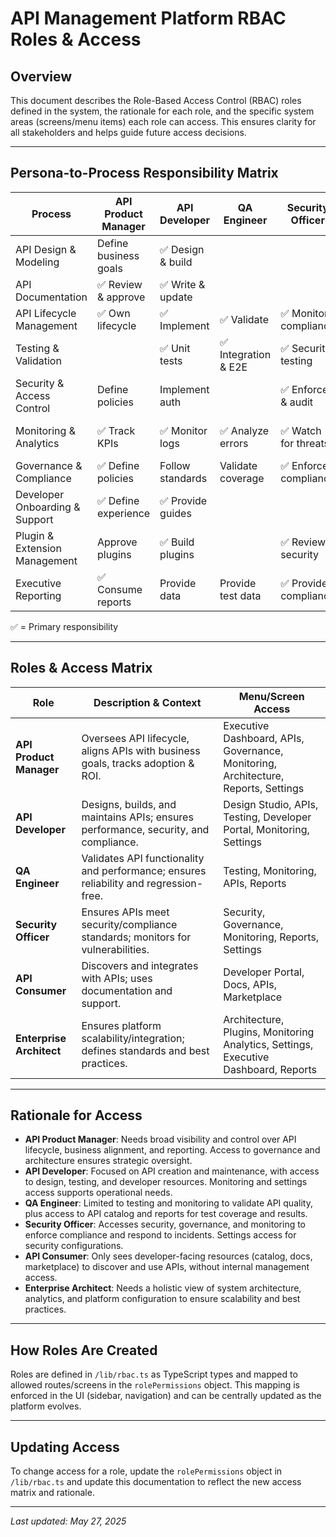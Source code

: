 # API Management Platform RBAC Roles & Access

## Overview
This document describes the Role-Based Access Control (RBAC) roles defined in the system, the rationale for each role, and the specific system areas (screens/menu items) each role can access. This ensures clarity for all stakeholders and helps guide future access decisions.

---

## Persona-to-Process Responsibility Matrix

| Process                        | API Product Manager         | API Developer         | QA Engineer           | Security Officer      | API Consumer         | Enterprise Architect      |
|------------------------------- |----------------------------|----------------------|-----------------------|----------------------|----------------------|--------------------------|
| API Design & Modeling          | Define business goals       | ✅ Design & build     |                       |                      |                      | ✅ Define standards       |
| API Documentation              | ✅ Review & approve         | ✅ Write & update     |                       |                      | ✅ Consume           | ✅ Ensure consistency     |
| API Lifecycle Management       | ✅ Own lifecycle            | ✅ Implement          | ✅ Validate            | ✅ Monitor compliance |                      | ✅ Govern architecture    |
| Testing & Validation           |                            | ✅ Unit tests         | ✅ Integration & E2E   | ✅ Security testing   |                      |                          |
| Security & Access Control      | Define policies            | Implement auth       |                       | ✅ Enforce & audit    | ✅ Use keys           | ✅ Define architecture    |
| Monitoring & Analytics         | ✅ Track KPIs               | ✅ Monitor logs       | ✅ Analyze errors      | ✅ Watch for threats  |                      | ✅ System-wide insights   |
| Governance & Compliance        | ✅ Define policies          | Follow standards     | Validate coverage      | ✅ Enforce compliance |                      | ✅ Define frameworks      |
| Developer Onboarding & Support | ✅ Define experience        | ✅ Provide guides     |                       |                      | ✅ Onboard           |                          |
| Plugin & Extension Management  | Approve plugins            | ✅ Build plugins      |                       | ✅ Review security    |                      | ✅ Manage integrations    |
| Executive Reporting            | ✅ Consume reports          | Provide data         | Provide test data      | ✅ Provide compliance |                      | ✅ Strategic insights     |

✅ = Primary responsibility

---

## Roles & Access Matrix

| Role                   | Description & Context                                                                 | Menu/Screen Access                                                                                 |
|------------------------|--------------------------------------------------------------------------------------|----------------------------------------------------------------------------------------------------|
| **API Product Manager**| Oversees API lifecycle, aligns APIs with business goals, tracks adoption & ROI.      | Executive Dashboard, APIs, Governance, Monitoring, Architecture, Reports, Settings                 |
| **API Developer**      | Designs, builds, and maintains APIs; ensures performance, security, and compliance.  | Design Studio, APIs, Testing, Developer Portal, Monitoring, Settings                               |
| **QA Engineer**        | Validates API functionality and performance; ensures reliability and regression-free. | Testing, Monitoring, APIs, Reports                                                                 |
| **Security Officer**   | Ensures APIs meet security/compliance standards; monitors for vulnerabilities.        | Security, Governance, Monitoring, Reports, Settings                                                |
| **API Consumer**       | Discovers and integrates with APIs; uses documentation and support.                   | Developer Portal, Docs, APIs, Marketplace                                                          |
| **Enterprise Architect**| Ensures platform scalability/integration; defines standards and best practices.      | Architecture, Plugins, Monitoring Analytics, Settings, Executive Dashboard, Reports                |

---

## Rationale for Access

- **API Product Manager**: Needs broad visibility and control over API lifecycle, business alignment, and reporting. Access to governance and architecture ensures strategic oversight.
- **API Developer**: Focused on API creation and maintenance, with access to design, testing, and developer resources. Monitoring and settings access supports operational needs.
- **QA Engineer**: Limited to testing and monitoring to validate API quality, plus access to API catalog and reports for test coverage and results.
- **Security Officer**: Accesses security, governance, and monitoring to enforce compliance and respond to incidents. Settings access for security configurations.
- **API Consumer**: Only sees developer-facing resources (catalog, docs, marketplace) to discover and use APIs, without internal management access.
- **Enterprise Architect**: Needs a holistic view of system architecture, analytics, and platform configuration to ensure scalability and best practices.

---

## How Roles Are Created
Roles are defined in `/lib/rbac.ts` as TypeScript types and mapped to allowed routes/screens in the `rolePermissions` object. This mapping is enforced in the UI (sidebar, navigation) and can be centrally updated as the platform evolves.

---

## Updating Access
To change access for a role, update the `rolePermissions` object in `/lib/rbac.ts` and update this documentation to reflect the new access matrix and rationale.

---

_Last updated: May 27, 2025_
